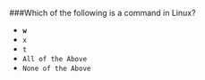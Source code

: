 ###Which of the following is a command in Linux?
* **``w``**
* ``x``
* ``t``
* ``All of the Above``
* ``None of the Above``
